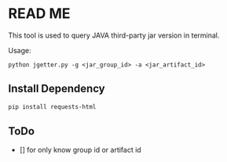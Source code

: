 # READ ME

This tool is used to query JAVA third-party jar version in terminal.

Usage:

```shell
python jgetter.py -g <jar_group_id> -a <jar_artifact_id>
```

## Install Dependency

```bash
pip install requests-html
```

## ToDo

- [] for only know group id or artifact id
